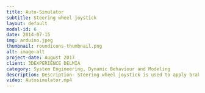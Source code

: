 ```yaml
---
title: Auto-Simulator 
subtitle: Steering wheel joystick 
layout: default
modal-id: 6
date: 2014-07-15
img: arduino.jpeg
thumbnail: roundicons-thumbnail.png
alt: image-alt
project-date: August 2017
client: 3DEXPERIENCE DELMIA
category: System Engineering, Dynamic Behaviour and Modeling
description: Description- Steering wheel joystick is used to apply brakes/steering inputs. Depending upon the control algorithm control actions are performed.
video: Autosimulator.mp4
---
```


